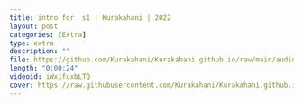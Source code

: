 ```yaml
---
title: intro for  s1 | Kurakahani | 2022
layout: post
categories: [Extra]
type: extra
description: ""
file: https://github.com/Kurakahani/Kurakahani.github.io/raw/main/audio_files/iWx1fuxbLTQ.m4a
length: "0:00:24"
videoid: iWx1fuxbLTQ
cover: https://raw.githubusercontent.com/Kurakahani/Kurakahani.github.io/main/images/iWx1fuxbLTQ.jpg
---
```

